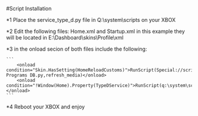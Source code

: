 #Script Installation

*1 Place the service_type_d.py file in Q:\system\scripts on your XBOX

*2 Edit the following files: Home.xml and Startup.xml in this example they will be located in E:\Dashboard\skins\Profile\xml

*3 in the onload secion of both files include the following:

	```
		<onload condition="Skin.HasSetting(HomeReloadCustoms)">RunScript(Special://scripts\XBMC4Gamers\Utilities\Parse Programs DB.py,refresh_media)</onload>
		<onload condition="!Window(Home).Property(TypeDService)">RunScript(q:\system\scripts\service_type_d.py)</onload>	
	```
	
*4 Reboot your XBOX and enjoy